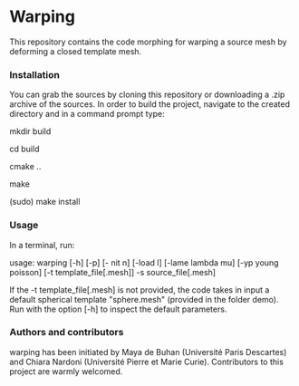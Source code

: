 # Warping
This repository contains the code morphing for warping a source mesh by deforming a closed template mesh. 

### Installation
You can grab the sources by cloning this repository or downloading a .zip archive of the sources. In order to build the project, navigate to the created directory and in a command prompt type:

mkdir build

cd build

cmake ..

make

(sudo) make install

### Usage
In a terminal, run:

usage: warping [-h] [-p] [- nit n] [-load l] [-lame lambda mu] [-yp young poisson] [-t template_file[.mesh]] -s source_file[.mesh]

If the -t template_file[.mesh] is not provided, the code takes in input a default spherical template "sphere.mesh" (provided in the folder demo). Run with the option [-h] to inspect the default parameters. 

### Authors and contributors

warping has been initiated by Maya de Buhan (Université Paris Descartes) and Chiara Nardoni (Université Pierre et Marie Curie). Contributors to this project are warmly welcomed.

